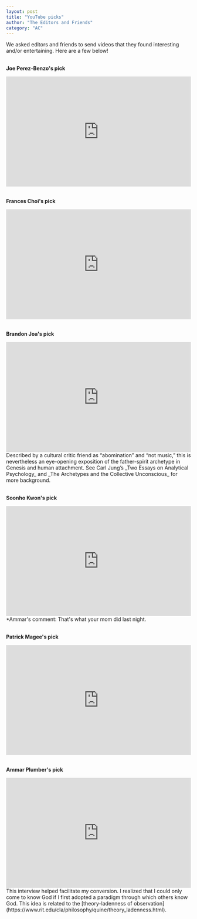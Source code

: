 ```yaml
---
layout: post
title: "YouTube picks"
author: "The Editors and Friends"
category: "AC"
---
```

We asked editors and friends to send videos that they found interesting and/or entertaining. Here are a few below!
<br><br>

__Joe Perez-Benzo's pick__

<iframe width="100%" height="300px" src="https://www.youtube.com/embed/huJ81Mq2y34" title="YouTube video player" frameborder="0" allow="accelerometer; autoplay; clipboard-write; encrypted-media; gyroscope; picture-in-picture" allowfullscreen></iframe>
<br><br>

__Frances Choi's pick__

<iframe width="100%" height="300px" src="https://www.youtube.com/embed/AeZmWr-ttLY" title="YouTube video player" frameborder="0" allow="accelerometer; autoplay; clipboard-write; encrypted-media; gyroscope; picture-in-picture" allowfullscreen></iframe>
<br><br>

__Brandon Joa's pick__

<iframe width="100%" height="300px" src="https://www.youtube.com/embed/BJHEaWfpFqA" title="YouTube video player" frameborder="0" allow="accelerometer; autoplay; clipboard-write; encrypted-media; gyroscope; picture-in-picture" allowfullscreen></iframe>
<br>
Described by a cultural critic friend as “abomination” and “not music,” this is nevertheless an eye-opening exposition of the father-spirit archetype in Genesis and human attachment. See Carl Jung’s _Two Essays on Analytical Psychology_ and _The Archetypes and the Collective Unconscious_ for more background.
<br><br>

__Soonho Kwon's pick__

<iframe width="100%" height="300px" src="https://www.youtube.com/embed/WEWVSPMFKUc" title="YouTube video player" frameborder="0" allow="accelerometer; autoplay; clipboard-write; encrypted-media; gyroscope; picture-in-picture" allowfullscreen></iframe>
<br>
*Ammar's comment: That's what your mom did last night.
<br><br>

__Patrick Magee's pick__

<iframe width="100%" height="300px" src="https://www.youtube.com/embed/tSAwZP8e-zQ" title="YouTube video player" frameborder="0" allow="accelerometer; autoplay; clipboard-write; encrypted-media; gyroscope; picture-in-picture" allowfullscreen></iframe>
<br><br>

__Ammar Plumber's pick__

<iframe width="100%" height="300px" src="https://www.youtube.com/embed/XxE0RgI8U_o" title="YouTube video player" frameborder="0" allow="accelerometer; autoplay; clipboard-write; encrypted-media; gyroscope; picture-in-picture" allowfullscreen></iframe>
<br>
This interview helped facilitate my conversion. I realized that I could only come to know God if I first adopted a paradigm through which others know God. This idea is related to the [theory-ladenness of observation](https://www.rit.edu/cla/philosophy/quine/theory_ladenness.html).
<br><br>
